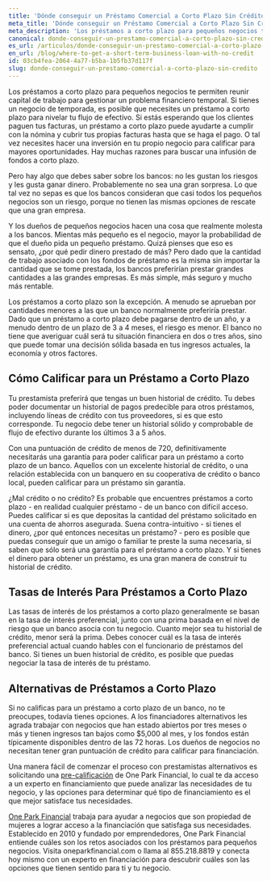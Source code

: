```yaml
---
title: 'Dónde conseguir un Préstamo Comercial a Corto Plazo Sin Crédito?'
meta_title: 'Dónde conseguir un Préstamo Comercial a Corto Plazo Sin Crédito?'
meta_description: 'Los préstamos a corto plazo para pequeños negocios te permiten reunir capital de trabajo para gestionar un problema financiero temporal. Si tienes un negocio de temporada, es posible que necesites un préstamo a corto plazo para nivelar tu flujo de efectivo.'
canonical: donde-conseguir-un-prestamo-comercial-a-corto-plazo-sin-credito
es_url: /articulos/donde-conseguir-un-prestamo-comercial-a-corto-plazo-sin-credito
en_url: /blog/where-to-get-a-short-term-business-loan-with-no-credit
id: 03cb4fea-2064-4a77-b5ba-1b5fb37d117f
slug: donde-conseguir-un-prestamo-comercial-a-corto-plazo-sin-credito
---
```

Los préstamos a corto plazo para pequeños negocios te permiten reunir capital de trabajo para gestionar un problema financiero temporal. Si tienes un negocio de temporada, es posible que necesites un préstamo a corto plazo para nivelar tu flujo de efectivo.  Si estás esperando que los clientes paguen tus facturas, un préstamo a corto plazo puede ayudarte a cumplir con la nómina y cubrir tus propias facturas hasta que se haga el pago. O tal vez necesites hacer una inversión en tu propio negocio para calificar para mayores oportunidades. Hay muchas razones para buscar una infusión de fondos a corto plazo.

Pero hay algo que debes saber sobre los bancos: no les gustan los riesgos y les gusta ganar dinero. Probablemente no sea una gran sorpresa. Lo que tal vez no sepas es que los bancos consideran que casi todos los pequeños negocios son un riesgo, porque no tienen las mismas opciones de rescate que una gran empresa. 

Y los dueños de pequeños negocios hacen una cosa que realmente molesta a los bancos. Mientas más pequeño es el negocio, mayor la probabilidad de que el dueño pida un pequeño préstamo. Quizá pienses que eso es sensato, ¿por qué pedir dinero prestado de más? Pero dado que la cantidad de trabajo asociado con los fondos de préstamo es la misma sin importar la cantidad que se tome prestada, los bancos preferirían prestar grandes cantidades a las grandes empresas. Es más simple, más seguro y mucho más rentable.

Los préstamos a corto plazo son la excepción. A menudo se aprueban por cantidades menores a las que un banco normalmente preferiría prestar. Dado que un préstamo a corto plazo debe pagarse dentro de un año, y a menudo dentro de un plazo de 3 a 4 meses, el riesgo es menor. El banco no tiene que averiguar cuál será tu situación financiera en dos o tres años, sino que puede tomar una decisión sólida basada en tus ingresos actuales, la economía y otros factores.

## Cómo Calificar para un Préstamo a Corto Plazo

Tu prestamista preferirá que tengas un buen historial de crédito. Tu debes poder documentar un historial de pagos predecible para otros préstamos, incluyendo líneas de crédito con tus proveedores, si es que esto corresponde.  Tu negocio debe tener un historial sólido y comprobable de flujo de efectivo durante los últimos 3 a 5 años. 

Con una puntuación de crédito de menos de 720, definitivamente necesitarás una garantía para poder calificar para un préstamo a corto plazo de un banco. Aquellos con un excelente historial de crédito, o una relación establecida con un banquero en su cooperativa de crédito o banco local, pueden calificar para un préstamo sin garantía.

¿Mal crédito o no crédito? Es probable que encuentres préstamos a corto plazo - en realidad cualquier préstamo - de un banco con difícil acceso. Puedes calificar si es que depositas la cantidad del préstamo solicitado en una cuenta de ahorros asegurada. Suena contra-intuitivo - si tienes el dinero, ¿por qué entonces necesitas un préstamo? - pero es posible que puedas conseguir que un amigo o familiar te preste la suma necesaria, si saben que sólo será una garantía para el préstamo a corto plazo. Y si tienes el dinero para obtener un préstamo, es una gran manera de construir tu historial de crédito. 

## Tasas de Interés Para Préstamos a Corto Plazo

Las tasas de interés de los préstamos a corto plazo generalmente se basan en la tasa de interés preferencial, junto con una prima basada en el nivel de riesgo que un banco asocia con tu negocio. Cuanto mejor sea tu historial de crédito, menor será la prima. Debes conocer cuál es la tasa de interés preferencial actual cuando hables con el funcionario de préstamos del banco. Si tienes un buen historial de crédito, es posible que puedas negociar la tasa de interés de tu préstamo.

## Alternativas de Préstamos a Corto Plazo

Si no calificas para un préstamo a corto plazo de un banco, no te preocupes, todavía tienes opciones. A los financiadores alternativos les agrada trabajar con negocios que han estado abiertos por tres meses o más y tienen ingresos tan bajos como $5,000 al mes, y los fondos están típicamente disponibles dentro de las 72 horas. Los dueños de negocios no necesitan tener gran puntuación de crédito para calificar para financiación. 

Una manera fácil de comenzar el proceso con prestamistas alternativos es solicitando una  [pre-calificación](https://www.oneparkfinancial.com/es/preaprob)  de One Park Financial, lo cual te da acceso a un experto en financiamiento que puede analizar las necesidades de tu negocio, y las opciones para determinar qué tipo de financiamiento es el que mejor satisface tus necesidades.

[One Park Financial](https://www.oneparkfinancial.com/es/)  trabaja para ayudar a negocios que son propiedad de mujeres a lograr acceso a la financiación que satisfaga sus necesidades. Establecido en 2010 y fundado por emprendedores, One Park Financial entiende cuáles son los retos asociados con los préstamos para pequeños negocios. Visita oneparkfinancial.com o llama al 855.218.8819 y conecta hoy mismo con un experto en financiación para descubrir cuáles son las opciones que tienen sentido para ti y tu negocio.